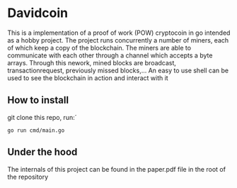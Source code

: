 Davidcoin
=======


This is a implementation of a proof of work (POW) cryptocoin in go intended as a hobby project. The project runs concurrently a number of miners, each of which keep a copy of the blockchain. The miners are able to communicate with each other through a channel which accepts a byte arrays. Through this nework, mined blocks are broadcast, transactionrequest, previously missed blocks,... 
An easy to use shell can be used to see the blockchain in action and interact with it

How to install
-------
git clone this repo, run:´
```
go run cmd/main.go
```


Under the hood
--------
The internals of this project can be found in the paper.pdf file in the root of the repository
